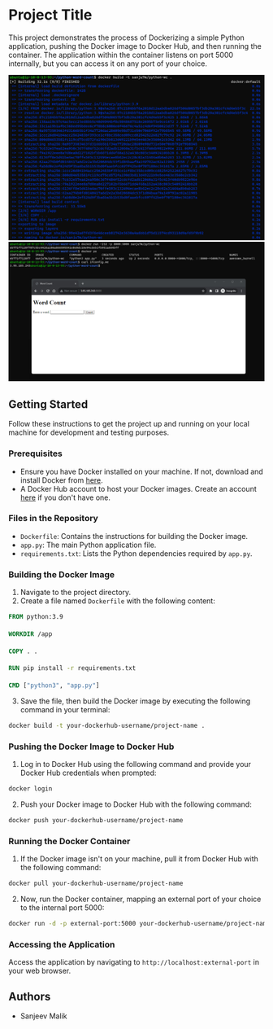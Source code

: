# Project Title

This project demonstrates the process of Dockerizing a simple Python application, pushing the Docker image to Docker Hub, and then running the container. The application within the container listens on port 5000 internally, but you can access it on any port of your choice.

![Alt](python-wc-build-successfully.png)
![Alt](Container-running-succesfully.png)

## Getting Started

Follow these instructions to get the project up and running on your local machine for development and testing purposes.

### Prerequisites

- Ensure you have Docker installed on your machine. If not, download and install Docker from [here](https://www.docker.com/get-started).
- A Docker Hub account to host your Docker images. Create an account [here](https://hub.docker.com/) if you don't have one.

### Files in the Repository

- `Dockerfile`: Contains the instructions for building the Docker image.
- `app.py`: The main Python application file.
- `requirements.txt`: Lists the Python dependencies required by `app.py`.

### Building the Docker Image

1. Navigate to the project directory.
2. Create a file named `Dockerfile` with the following content:

```Dockerfile
FROM python:3.9

WORKDIR /app

COPY . .

RUN pip install -r requirements.txt

CMD ["python3", "app.py"]
```

3. Save the file, then build the Docker image by executing the following command in your terminal:

```bash
docker build -t your-dockerhub-username/project-name .
```

### Pushing the Docker Image to Docker Hub

1. Log in to Docker Hub using the following command and provide your Docker Hub credentials when prompted:

```bash
docker login
```

2. Push your Docker image to Docker Hub with the following command:

```bash
docker push your-dockerhub-username/project-name
```

### Running the Docker Container

1. If the Docker image isn't on your machine, pull it from Docker Hub with the following command:

```bash
docker pull your-dockerhub-username/project-name
```

2. Now, run the Docker container, mapping an external port of your choice to the internal port 5000:

```bash
docker run -d -p external-port:5000 your-dockerhub-username/project-name
```

### Accessing the Application

Access the application by navigating to `http://localhost:external-port` in your web browser.

## Authors

- Sanjeev Malik

